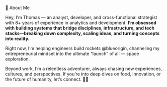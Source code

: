 🚀 About Me

Hey, I’m Thomas — an analyst, developer, and cross-functional strategist with 8+ years of experience in analytics and development. **I’m obsessed with building systems that bridge disciplines, infrastructure, and tech stacks—breaking down complexity, scaling ideas, and turning concepts into reality.**

Right now, I’m helping engineers build rockets @blueorigin, channeling my entrepreneurial mindset into the ultimate “launch” of all — space exploration.

Beyond work, I’m a relentless adventurer, always chasing new experiences, cultures, and perspectives. If you’re into deep dives on food, innovation, or the future of humanity, let’s connect. 🚀🔥
